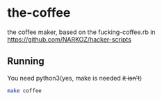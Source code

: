# the-coffee
the coffee maker, based on the fucking-coffee.rb in https://github.com/NARKOZ/hacker-scripts

## Running
You need python3(yes, make is needed ~~it isn't~~)
```bash
make coffee
```
